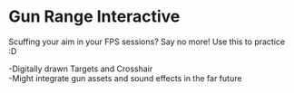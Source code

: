 # Gun Range Interactive
Scuffing your aim in your FPS sessions? Say no more! Use this to practice :D

-Digitally drawn Targets and Crosshair
<br/>
-Might integrate gun assets and sound effects in the far future
